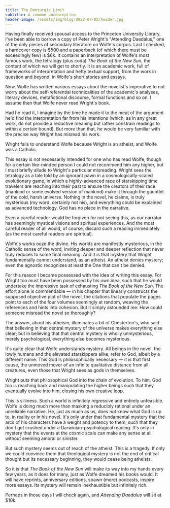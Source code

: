 ```yaml
---
title: The Demiurgic Limit
subtitle: A common unconception
header-image: /assets/img/blog/2022-07-02/header.jpg
---
```

Having finally received spousal access to the Princeton University Library, I've been able to borrow a copy of Peter Wright's "Attending Daedalus," one of the only pieces of secondary literature on Wolfe's corpus. Last I checked, a hardcover copy is $500 and a paperback (of which there must be exceedingly few) is $6k. It contains an interpretation of Wolfe's most famous work, the tetralogy (plus coda) *The Book of the New Sun*, the content of which we will get to shortly. It is an academic work, full of frameworks of interpretation and hefty textual support, from the work in question and beyond, in Wolfe's short stories and essays.

Now, Wolfe has written various essays about the novelist's imperative to not worry about the self-referential technicalities of the academic's analyses, literary devices, metafictional discourse, formal functions and so on. I assume then that Wolfe never read Wright's book.

Had he read it, I imagine by the time he made it to the meat of the argument he'd find the interpretation far from his intentions (which, as in any great work, do not provide a reductive meaning but rather constrain readings to within a certain bound). But more than that, he would be very familiar with the precise way Wright has misread his work.

Wright fails to understand Wolfe because Wright is an atheist, and Wolfe was a Catholic.

This essay is not necessarily intended for one who has read Wolfe, though for a certain like-minded person I could not recommend him any higher, but I must briefly allude to Wright's particular misreading. Wright sees the tetralogy as a tale told by an ignorant pawn in a cosmologically-scaled evolutionary game, in which a highly-advanced race of starskipping time travelers are reaching into their past to ensure the creators of their race (mankind or some evolved version of mankind) make it through the gauntlet of the cold, harsh universe. Nothing in the novel, he claims, is truly mysterious (my word, certainly not his), and everything could be explained as advanced technology. God has no place in the narrative.

Even a careful reader would be forgiven for not seeing this, as our narrator has seemingly mystical visions and spiritual experiences. And the most careful reader of all would, of course, discard such a reading immediately (as the most careful readers are spiritual).

Wolfe's works ooze the divine. His worlds are manifestly mysterious, in the Catholic sense of the word, inviting deeper and deeper reflection that never truly reduces to some final meaning. And it is that mystery that Wright fundamentally cannot understand, as an atheist. An atheist denies mystery; even the agnostic recognizes at least the One that can't be denied.

For this reason I became possessed with the idea of writing this essay. For Wright too must have been possessed by his own idea, such that he would undertake the impressive task of exhausting *The Book of the New Sun*. The effort alone is commendable — in his chapter that linearly constructs the supposed objective plot of the novel, the citations that populate the pages point to each of the four volumes seemingly at random, weaving the references and hints into cohesion. But it simply astounded me: How could someone misread the novel so thoroughly?

The answer, about his atheism, illuminates a bit of Chesterton's, who said that believing in that central mystery of the universe makes everything else clear; but in believing that that central mystery is wholly unmysterious, merely psychological, everything else becomes mysterious.

It's quite clear that Wolfe understands mystery. All beings in the novel, the lowly humans and the elevated starskippers alike, refer to God, albeit by a different name. This God is philosophically necessary — it is that first cause, the unmoved mover of an infinite qualitative distance from all creatures, even those that Wright sees as gods in themselves.

Wright puts that philosophical God into the chain of evolution. To him, God too is reaching back and manipulating the higher beings such that they eventually evolve into him, closing his own creative loop.

This is silliness. Such a world is infinitely regressive and entirely unfeasible. Wolfe is doing much more than masking a reducibly rational under an unreliable narrative. He, just as much as us, does not know what God is up to, in reality or in his novel. It's only under that fundamental mystery that the arcs of his characters have a weight and potency to them, such that they don't get crushed under a Darwinian-psychological reading. It's only in mystery that the events at the cosmic scale can make any sense at all without seeming amoral or sinister.

But such mystery seems out of reach of the atheist. This is a tragedy. If only we could convince them that theological mystery is not the end of critical thought but its necessary beginning, they would cease being atheists.

So it is that *The Book of the New Sun* will make its way into my hands every few years, as it does for many, just as Wolfe dreamed his books would. It will have reprints, anniversary editions, spawn (more) podcasts, inspire more essays. Its mystery will remain inexhaustible but infinitely rich. 

Perhaps in those days I will check again, and *Attending Daedalus* will sit at $10k.